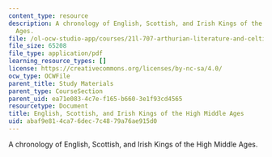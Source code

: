 ```yaml
---
content_type: resource
description: A chronology of English, Scottish, and Irish Kings of the High Middle
  Ages.
file: /ol-ocw-studio-app/courses/21l-707-arthurian-literature-and-celtic-colonization-spring-2005/abaf9e814ca76dec7c4879a76ae915d0_1b_en_sco_iri_ki.pdf
file_size: 65208
file_type: application/pdf
learning_resource_types: []
license: https://creativecommons.org/licenses/by-nc-sa/4.0/
ocw_type: OCWFile
parent_title: Study Materials
parent_type: CourseSection
parent_uid: ea71e083-4c7e-f165-b660-3e1f93cd4565
resourcetype: Document
title: English, Scottish, and Irish Kings of the High Middle Ages
uid: abaf9e81-4ca7-6dec-7c48-79a76ae915d0
---
```

A chronology of English, Scottish, and Irish Kings of the High Middle Ages.